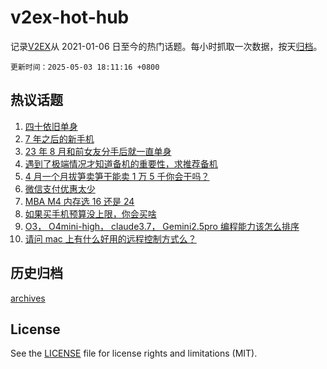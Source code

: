 # v2ex-hot-hub

 记录[V2EX](https://www.v2ex.com/)从 2021-01-06 日至今的热门话题。每小时抓取一次数据，按天[归档](archives)。

`更新时间：2025-05-03 18:11:16 +0800`

## 热议话题

1. [四十依旧单身](https://www.v2ex.com/t/1129467)
1. [7 年之后的新手机](https://www.v2ex.com/t/1129438)
1. [23 年 8 月和前女友分手后就一直单身](https://www.v2ex.com/t/1129420)
1. [遇到了极端情况才知道备机的重要性，求推荐备机](https://www.v2ex.com/t/1129429)
1. [4 月一个月拔笋卖笋干能卖 1 万 5 千你会干吗？](https://www.v2ex.com/t/1129446)
1. [微信支付优惠太少](https://www.v2ex.com/t/1129415)
1. [MBA M4 内存选 16 还是 24](https://www.v2ex.com/t/1129418)
1. [如果买手机预算没上限，你会买啥](https://www.v2ex.com/t/1129511)
1. [O3， O4mini-high， claude3.7， Gemini2.5pro 编程能力该怎么排序](https://www.v2ex.com/t/1129424)
1. [请问 mac 上有什么好用的远程控制方式么？](https://www.v2ex.com/t/1129470)

## 历史归档

[archives](archives)

## License

See the [LICENSE](LICENSE) file for license rights and limitations (MIT).

